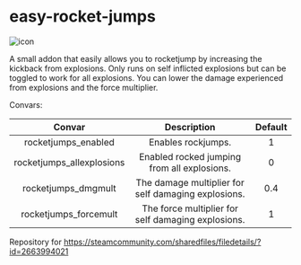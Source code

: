 # easy-rocket-jumps
![icon](https://user-images.githubusercontent.com/69946827/143497358-67ab501a-314a-449c-b785-dfe39d63c39a.jpg)

A small addon that easily allows you to rocketjump by increasing the kickback from explosions. Only runs on self inflicted explosions but can be toggled to work for all explosions. You can lower the damage experienced from explosions and the force multiplier.

Convars:

| Convar | Description | Default |
| :---: | :---: | :---: |
| rocketjumps_enabled | Enables rockjumps. | 1 |
| rocketjumps_allexplosions | Enabled rocked jumping from all explosions. | 0 |
| rocketjumps_dmgmult | The damage multiplier for self damaging explosions. | 0.4 |
| rocketjumps_forcemult | The force multiplier for self damaging explosions. | 1 |

Repository for https://steamcommunity.com/sharedfiles/filedetails/?id=2663994021
